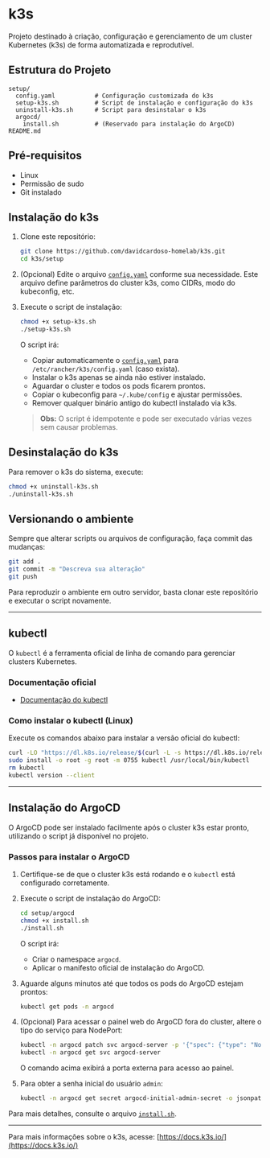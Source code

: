 # k3s

Projeto destinado à criação, configuração e gerenciamento de um cluster Kubernetes (k3s) de forma automatizada e reprodutível.

## Estrutura do Projeto

```
setup/
  config.yaml           # Configuração customizada do k3s
  setup-k3s.sh          # Script de instalação e configuração do k3s
  uninstall-k3s.sh      # Script para desinstalar o k3s
  argocd/
    install.sh          # (Reservado para instalação do ArgoCD)
README.md
```

## Pré-requisitos

- Linux
- Permissão de sudo
- Git instalado

## Instalação do k3s

1. Clone este repositório:
    ```sh
    git clone https://github.com/davidcardoso-homelab/k3s.git
    cd k3s/setup
    ```

2. (Opcional) Edite o arquivo [`config.yaml`](setup/config.yaml) conforme sua necessidade. Este arquivo define parâmetros do cluster k3s, como CIDRs, modo do kubeconfig, etc.

3. Execute o script de instalação:
    ```sh
    chmod +x setup-k3s.sh
    ./setup-k3s.sh
    ```

    O script irá:
    - Copiar automaticamente o [`config.yaml`](setup/config.yaml) para `/etc/rancher/k3s/config.yaml` (caso exista).
    - Instalar o k3s apenas se ainda não estiver instalado.
    - Aguardar o cluster e todos os pods ficarem prontos.
    - Copiar o kubeconfig para `~/.kube/config` e ajustar permissões.
    - Remover qualquer binário antigo do kubectl instalado via k3s.

    > **Obs:** O script é idempotente e pode ser executado várias vezes sem causar problemas.

## Desinstalação do k3s

Para remover o k3s do sistema, execute:

```sh
chmod +x uninstall-k3s.sh
./uninstall-k3s.sh
```

## Versionando o ambiente

Sempre que alterar scripts ou arquivos de configuração, faça commit das mudanças:

```sh
git add .
git commit -m "Descreva sua alteração"
git push
```

Para reproduzir o ambiente em outro servidor, basta clonar este repositório e executar o script novamente.

---

## kubectl

O `kubectl` é a ferramenta oficial de linha de comando para gerenciar clusters Kubernetes.

### Documentação oficial

- [Documentação do kubectl](https://kubernetes.io/docs/reference/kubectl/)

### Como instalar o kubectl (Linux)

Execute os comandos abaixo para instalar a versão oficial do kubectl:

```sh
curl -LO "https://dl.k8s.io/release/$(curl -L -s https://dl.k8s.io/release/stable.txt)/bin/linux/amd64/kubectl"
sudo install -o root -g root -m 0755 kubectl /usr/local/bin/kubectl
rm kubectl
kubectl version --client
```

---


## Instalação do ArgoCD

O ArgoCD pode ser instalado facilmente após o cluster k3s estar pronto, utilizando o script já disponível no projeto.

### Passos para instalar o ArgoCD

1. Certifique-se de que o cluster k3s está rodando e o `kubectl` está configurado corretamente.
2. Execute o script de instalação do ArgoCD:
    ```sh
    cd setup/argocd
    chmod +x install.sh
    ./install.sh
    ```
    O script irá:
    - Criar o namespace `argocd`.
    - Aplicar o manifesto oficial de instalação do ArgoCD.

3. Aguarde alguns minutos até que todos os pods do ArgoCD estejam prontos:
    ```sh
    kubectl get pods -n argocd
    ```

4. (Opcional) Para acessar o painel web do ArgoCD fora do cluster, altere o tipo do serviço para NodePort:
    ```sh
    kubectl -n argocd patch svc argocd-server -p '{"spec": {"type": "NodePort"}}'
    kubectl -n argocd get svc argocd-server
    ```
    O comando acima exibirá a porta externa para acesso ao painel.

5. Para obter a senha inicial do usuário `admin`:
    ```sh
    kubectl -n argocd get secret argocd-initial-admin-secret -o jsonpath="{.data.password}" | base64 -d && echo
    ```

Para mais detalhes, consulte o arquivo [`install.sh`](setup/argocd/install.sh).

---

Para mais informações sobre o k3s, acesse: [https://docs.k3s.io/](https://docs.k3s.io/)